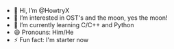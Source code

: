 - 👋 Hi, I’m @HowtryX
- 👀 I’m interested in OST's and the moon, yes the moon!
- 🌱 I’m currently learning C/C++ and Python
- 😄 Pronouns: Him/He
- ⚡ Fun fact: I'm starter now

<!---
HowtryX/HowtryX is a ✨ special ✨ repository because its `README.md` (this file) appears on your GitHub profile.
You can click the Preview link to take a look at your changes.
--->
